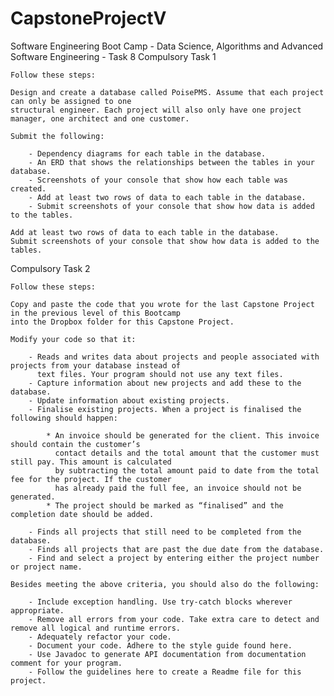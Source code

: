 # CapstoneProjectV

Software Engineering Boot Camp - Data Science, Algorithms and Advanced Software Engineering - Task 8
Compulsory Task 1

	Follow these steps:

	Design and create a database called PoisePMS. Assume that each project can only be assigned to one 
	structural engineer. Each project will also only have one project manager, one architect and one customer.

	Submit the following:

		- Dependency diagrams for each table in the database.
		- An ERD that shows the relationships between the tables in your database.
		- Screenshots of your console that show how each table was created.
		- Add at least two rows of data to each table in the database. 
		- Submit screenshots of your console that show how data is added to the tables.

	Add at least two rows of data to each table in the database. 
	Submit screenshots of your console that show how data is added to the tables.
	
Compulsory Task 2

	Follow these steps:
	
	Copy and paste the code that you wrote for the last Capstone Project in the previous level of this Bootcamp 
	into the Dropbox folder for this Capstone Project.
	
	Modify your code so that it:
	
		- Reads and writes data about projects and people associated with projects from your database instead of 
		  text files. Your program should not use any text files.
		- Capture information about new projects and add these to the database.
		- Update information about existing projects.
		- Finalise existing projects. When a project is finalised the following should happen:
	
			* An invoice should be generated for the client. This invoice should contain the customer’s 
			  contact details and the total amount that the customer must still pay. This amount is calculated 
			  by subtracting the total amount paid to date from the total fee for the project. If the customer 
			  has already paid the full fee, an invoice should not be generated.
			* The project should be marked as “finalised” and the completion date should be added.
			
		- Finds all projects that still need to be completed from the database.
		- Finds all projects that are past the due date from the database.
		- Find and select a project by entering either the project number or project name.
		
	Besides meeting the above criteria, you should also do the following:
	
		- Include exception handling. Use try-catch blocks wherever appropriate.
		- Remove all errors from your code. Take extra care to detect and remove all logical and runtime errors.
		- Adequately refactor your code.
		- Document your code. Adhere to the style guide found here.
		- Use Javadoc to generate API documentation from documentation comment for your program. 
		- Follow the guidelines here to create a Readme file for this project.
